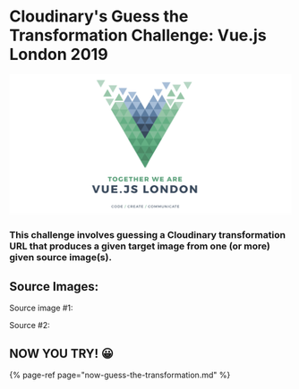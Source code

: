 # Cloudinary's Guess the Transformation Challenge: Vue.js London 2019

![](.gitbook/assets/screen-shot-2019-10-02-at-9.30.01-pm.png)

### This challenge involves guessing a Cloudinary transformation URL that produces a given target image from one \(or more\) given source image\(s\).



## Source Images:

Source image \#1:









Source \#2:





## NOW YOU TRY! 😀

{% page-ref page="now-guess-the-transformation.md" %}

